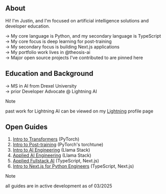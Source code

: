 ## About
Hi! I'm Justin, and I'm focused on artificial intelligence solutions and developer education. 

→ My core language is Python, and my secondary language is TypeScript <br/>
→ My core focus is deep learning for post-training <br/>
→ My secondary focus is building Next.js applications <br/>
→ My portfolio work lives in <a href="https://github.com/theosis-ai" style="text-decoration: none">@theosis-ai</a> <br/>
→ Major open source projects I've contributed to are pinned here

## Education and Background

→ MS in AI from Drexel University <br/>
→ prior Developer Advocate @ Lightning AI 

> [!NOTE]
> past work for Lightning AI can be viewed on my [Lightning](https://lightning.ai/justin) profile page <br/>

## Open Guides

1. [Intro to Transformers](https://github.com/jxtngx/transformers-cookbook) (PyTorch)
2. [Intro to Post-training](https://github.com/jxtngx/intro-to-post-training) (PyTorch's torchtune)
3. [Intro to AI Engineering](https://github.com/jxtngx/intro-to-applied-ai) (Llama Stack)
4. [Applied AI Engineering](https://github.com/jxtngx/applied-ai-engineering) (Llama Stack)
5. [Applied Fullstack AI](https://github.com/jxtngx/applied-fullstack-ai) (TypeScript, Next.js)
6. [Intro to Next.js for Python Engineers](https://github.com/jxtngx/intro-to-nextjs-for-python-engineers) (TypeScript, Next.js)

> [!NOTE]
> all guides are in active development as of 03/2025
